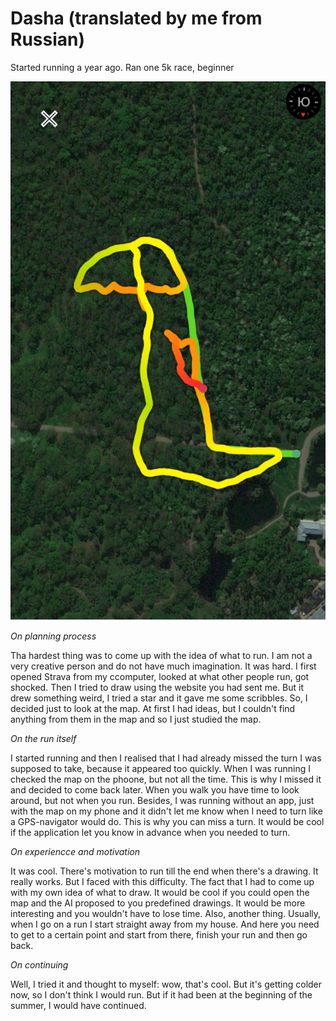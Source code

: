 # Dasha (translated by me from Russian)

Started running a year ago. Ran one 5k race, beginner

![dasha](/data/images/experiments/dasha.JPG)

_On planning process_

Tha hardest thing was to come up with the idea of what to run. I am not a very creative person and do not have much imagination. It was hard. I first opened Strava from my ccomputer, looked at what other people run, got shocked. Then I tried to draw using the website you had sent me. But it drew something weird, I tried a star and it gave me some scribbles. So, I decided just to look at the map. At first I had ideas, but I couldn't find anything from them in the map and so I just studied the map.

_On the run itself_

I started running and then I realised that I had already missed the turn I was supposed to take, because it appeared too quickly. When I was running I checked the map on the phoone, but not all the time. This is why I missed it and decided to come back later. When you walk you have time to look around, but not when you run. Besides, I was running without an app, just with the map on my phone and it didn't let me know when I need to turn like a GPS-navigator would do. This is why you can miss a turn. It would be cool if the application let you know in advance when you needed to turn.

_On experiencce and motivation_

It was cool. There's motivation to run till the end when there's a drawing. It really works. But I faced with this difficulty. The fact that I had to come up with my own idea of what to draw. It would be cool if you could open the map and the AI proposed to you predefined drawings. It would be more interesting and you wouldn't have to lose time. Also, another thing. Usually, when I go on a run I start straight away from my house. And here you need to get to a certain point and start from there, finish your run and then go back.

_On continuing_

Well, I tried it and thought to myself: wow, that's cool. But it's getting colder now, so I don't think I would run. But if it had been at the beginning of the summer, I would have continued.
